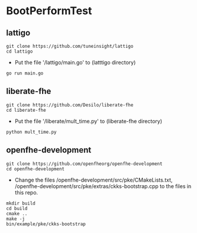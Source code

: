 # BootPerformTest


## lattigo

```shell
git clone https://github.com/tuneinsight/lattigo
cd lattigo
```

- Put the file '/lattigo/main.go' to (latttigo directory)

```shell
go run main.go
```



## liberate-fhe

```shell
git clone https://github.com/Desilo/liberate-fhe
cd liberate-fhe
```

- Put the file '/liberate/mult_time.py' to (liberate-fhe directory)

```shell
python mult_time.py
```



## openfhe-development

```shell
git clone https://github.com/openfheorg/openfhe-development
cd openfhe-development
```

- Change the files
  /openfhe-development/src/pke/CMakeLists.txt,
  /openfhe-development/src/pke/extras/ckks-bootstrap.cpp
  to the files in this repo.

```shell
mkdir build
cd build
cmake ..
make -j
bin/example/pke/ckks-bootstrap
```
